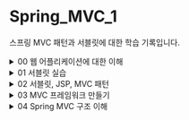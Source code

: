 # Spring_MVC_1
스프링 MVC 패턴과 서블릿에 대한 학습 기록입니다.

<details>
<summary>00 웹 어플리케이션에 대한 이해 </summary>
<div markdown="1">

## 웹 서버 (Web Server)

- http 기반 동작
- 정적 리소스 제공, 기타 부가기능
- 정적(파일) HTML, CSS, JS, 이미지, 영상
- NGINX, APACHE

## 웹 애플리케이션 서버(WAS)

- http 기반 동작
- 웹 서버 기능 포함 + 애플리케이션 로직 수행
  - 동적 HTML, HTTP API(JSON)
  - 서블릿, JSP, 스프링 MVC
- 톰캣 제티, Undertow

## 웹 시스템 구성 - WAS, DB

- WAS가 웹서버의 기능 + 알파라면 .. 
- WAS, DB만으로 시스템 구성이 가능하지 않을까?
- WAS는 정적 리소스, 애플리케이션 로직 모두를 제공 가능하니까
- BUT WAS가 너무 많은 역할을 담당하면 서버 과부하 우려..Scalability 없음
- WAS 장애시 오류 화면 조차도 노출 불가능 할 수 있음

## 웹 시스템 구성 - WEB,WAS,DB

- 정적 리소스는 웹서버가 처리
- 웹 서버는 애플리케이션 로직같은 동적 처리가 필요하면 WAS에 요청을 위임
- WAS는 중요한 애플리케이션 로직 처리 전담
- 이렇게 구성하면 효율적인 리소스 관리가 가능하다
  - 정적 리소스의 요청이 많으면 Web 서버만 증설
  - 애플리케이션 리소스가 많이 사용되면 WAS 증설
- 또한 오류처리가 가능해진다. 
  - WAS는 잘 죽고 Web서버는 잘 죽지 않기에 WAS가 죽으면 web server에서 오류 화면 제공등의 오류 처리를 할 수 있다.

## 서블릿 

- HTML Form 데이터 전송으로 POST 요청이 발생했고 그것을 서버가 처리해야 한다고 생각해보자
- 서버에서 처리해야 하는 일은 엄청 많아 .. 

![img.png](img.png)

- 하지만 우리가 핵심적으로 하고 싶은 일은 초록색 박스
- 서블릿은 여기에서 우리가 의미 있는 비즈니스 로직에 집중할 수 있도록 나머지 일들을 처리해주는 역할을 한다 (Marshalling unmarshalling 등등)
- 즉 요청 정보를 편리하게 사용할 수 있도록 하고 응답 정보를 편리하게 만들 수 있도록 도와 줌
- HTTP 스펙을 사용하기가 매우 편리해짐 

![img_1.png](img_1.png)

### 서블릿 컨테이너

- 톰캣처럼 서블릿을 지원하는 WAS를 서블릿 컨테이너라고 함
- 서블릿 컨테이너는 서블릿 객체를 생성, 초기화, 호출, 종료하는 생명주기 관리
- 서블릿 객체슷 <b>싱글톤</b>으로 관리 
  - 고객의 요청이 올 때마다 계속 객체를 생성하는 것이 비효율
  - 싱글톤이니까 공유 변수 사용 주의! 무상태가 좋다 
- 동시 요청을 위한 멀티 쓰레드 처리 지원 

## 동시 요청 - 멀티 쓰레드 

### 쓰레드 

- 애플리케이션 코드를 하나하나 순차적으로 실행하는 것은 쓰레드
- 자바 메인 메서드를 처음 실행하면 main이라는 이름의 쓰레드가 싫애
- 쓰레드가 없다면 자바 애플리케이션 실행이 불가능
- 쓰레드는 한번에 하나의 코드 라인만 수행
- 동시 처리가 필요하면 쓰레드를 추가로 생성

### 하드웨어 스레드와 소프트웨어 스레드의 차이

![img_2.png](img_2.png)

- 소프트웨어 스레드가 100개 있다고 하더라도 동시에 실행될 수 있는 스레드는 하드웨어 스레드 갯수와 같다. 
- 물리적 스레드가 2코어 4스레드라고 한다면 동시에 네개의 스레드가 실행 가능하다.
- 소프트웨서 스레드가 100개라고 쳐보자 동시에 실행가능한 스레드는 4개이겠지만 소프트웨어에서는 100개를 처리할 수 있도록 스레드를 만들어 놓은 것에 불과하다.
- 이는 운영체제의 스케줄링에 맞추어 컨텍스트 스위칭 비용을 지불하며 처리될 것이다.
- 즉 소프트웨어적 스레드는 단지 접수원의 역할을 하며 실제로는 모든 스레드가 병렬 처리되진 않는다.
- 구글링하다가 얻은 예시 
  - 4코어 8스레드(하드웨어) 라는 것은 상 하권이 나뉜 4세트의 책과 같습니다.
  - 이 4세트를 가지고 도서관에서 100명의 사람에게 빌려 줄 수 있습니다. 비록 한번에 읽을 수 있는 사람은 8사람(소프트웨어 스레드) 밖에 없지만요


### 요청 마다 쓰레드를 생성하면
- 장점
  - 동시 요청 처리가능
  - 리소스가 허용할 때 가지 처리가능
  - 하나의 쓰레드가 지연 되어도, 나머지 쓰레드는 정상 동작한다.
- 단점
  - 쓰레드는 생성 비용이 매우 비쌈
  - 고객의 요청이 올 때 마다 쓰레드를 생성하면 응답 속도가 늦어진다.
  - 컨텍스트 스위칭 비용이 발생
  - 생성에 제한이 없기에 서버 임계치를 넘겨 서버를 죽일 수도 있다.

### 쓰레드 풀

![img_3.png](img_3.png)

- 쓰레드 풀 : 요청 마다 쓰레드를 생성하는 것의 단점을 보완한다.
  - 특징 
    - 필요한 쓰레드를 쓰레드 풀에 보관하고 관리한다.
    - 쓰레드 풀에 생성 가능한 쓰레드의 최대치를 관리한다. 톰캣은 최대 200개가 디폴트(변경가능)
  - 사용
    - 쓰레드가 필요하면 이미 생성되어 있는 쓰레드를 쓰레드 풀에서 꺼내서 사용
    - 사용을 종료하면 쓰레드 반납
    - 쓰레드가 모두 사용중이어서 풀에 없으면?
      - 대기하도록 하거나
      - 거절 하도록 설정 가능
    - 장점
      - 쓰레드가 미리 생성되어 있으므로, 쓰레드를 생성하고 종료하는 비용(CPU)이 절약, 응답 시간 빠름
      - 너무 많은 요청이 들어와도 안전하게 처리 가능

### WAS의 주요 튜닝 포인트

- WAS의 주요 튜닝 포인트는 최대 쓰레드 수이다.
- 이 값이 너무 낮다면
  - 동시 요청 많을 때 서버 리소스는 여유롭지만 클라이언트는 느린 사용자 경험
- 이 값이 높다면
  - CPU, 메모리 리소스 임계점 초과로 서버 다운
- 적정 숫자 어케 찾음?
  - 아파치 ab, 제이미터, nGrinder 등의 툴로 실제 상황과 유사한 테스트를 진행해보자

### WAS의 멀티 쓰레드 지원
- 멀티 쓰레드에 대한 부분은 WAS가 처리
- 개발자가 멀티 쓰레드 관련 코드를 신경쓰지 않아도 됨
- 개발자는 마치 싱글 쓰레드 프로그래밍을 하듯이 편리하게 소스 코드를 개발
- 싱글톤은 주의해야 해!

## HTML, HTTP API, CSR, SSR

### 정적 리소스 
- 고정된 HTML 파일, CSS, JS, 이미지, 영상 등을 제공
- 주로 웹 브라우저가 요청을 하고 웹 서버가 보관 하고 있는 리소스를 반환

### 동적 HTML 페이지
- 동적으로 필요한 HTML 파일을 생성해서 전달하는 방식
- 웹 브라우저는 HTML을 해석한다.

![img_4.png](img_4.png)

- WAS가 HTML파일을 렌더링하여 반환 

### HTTP API

- HTML이 아니라 데이터를 전달
- 주로 JSON 형식 사용
- 다양한 시스템에서 호출
- 웹브라우저는 HTML등의 파일을 기대하고 있을 텐데 데이터만 받으면 화면을 어떻게 보여줄까?
  - UI화면은 클라이언트가 처리하고 끼워 넣을 데이터만 받는 것임
- 보통 웹 브라우저에서 자바스크립트를 통한 HTTP API 호출
- React,vue.js 같은 웹 클라이언트

### 여기서 잠깐 API, HTTP API, REST API 정리

- API
  - 애플리케이션에서 사용할 수 있도록 운영체제나 프로그래밍 언어가 제공하는 기능을 제어할 수 있게 만든 인터페이스를 뜻한다.
  - 즉 애플리케이션이 어떤 프로그램이 제공하는 기능을 사용할 수 있게 만든 매개체이다.
- HTTP API
  - HTTP를 사용하여 프로그램끼리 소통하는 API를 말한다. 보통 우리가 흔히 보는 OPEN API와 같은 대부분 API는 HTTP라는 통신 규칙으로 소통하는 API이다.
- REST API 
  - Representational State Transfer
  - 자원의 표현으로 상태를 전달하는 것 
  - URI로 자원을 표현하는 데에 집중하고 자원의 상태(행위)에 대한 정의는 HTTP 메소드로 하는 것이 중심 규칙
  - HTTP API와 REST API는 사실 거의 같은 의미로 사용하고 있다
- RESTful 하게 설계하는 것은 두가지 중심 규칙을 기반으로

![img_5.png](img_5.png)


### SSR - 서버 사이드 렌더링

- 서버에서 최종 HTML을 생성해서 클라이언트에 전달

![img_6.png](img_6.png)

### CSR - 클라이언트 사이드 렌더링

![img_7.png](img_7.png)

</div>
</details>

<details>
<summary> 01 서블릿 실습 </summary>
<div markdown="1">

## Hello 서블릿
- 서블릿이란 요청이 들어왔을 때 request를 parsing하고 response를 주조해주는 기술 (req, resp marshalling, unmarshalling)
  - housekeep work(잡일)를 대신 해줌으로써 서비스 로직에 집중할 수 있도록 함
- 스프링 부트 환경에서 서블릿을 등록하고 사용해보자
- 참고
  - 서블릿은 톰캣 같은 웹 애플리케이션 서버를 직접 설치하고 그 위에서 서블릿 코드를 클래스 파일로 빌드해서 올린 다음, 톰캣 서버를 실행하면 된다. 
  - 하지만 이 과정은 매우 번거롭
  - 스프링 부트는 톰캣 서버를 내장하고 있음으로 톰캣 서버 설치 없이 편리하게 서블릿 코드를 실행할 수 있다.

### 스프링 부트 서블릿 환경 구성

- @ServletComponentScan
  - 스프링 부트는 서블릿을 직접 등록해서 사용할 수 있도록 @ServletComponentScan을 지원
  - 다음과 같이 추가하자 

```java
@ServletComponentScan // 서블릿 자동 등록. 하위 패키지의 컴포넌트 스캔해서 서블릿으로 등록한다
@SpringBootApplication
public class ServletApplication {

	public static void main(String[] args) {
		SpringApplication.run(ServletApplication.class, args);
	}

}

```

### 서블릿 등록하기

```java 

@WebServlet(name = "helloServlet", urlPatterns = "/hello")
public class HelloServlet extends HttpServlet {

    //서블릿이 호출되면 service메소드가 실행된다.
    //웹브라우저가 만든 http메세지가 Servlet에 의해 parsing, request객체와 response객체를 서블릿에 던진다.
    @Override
    protected void service(HttpServletRequest request, HttpServletResponse response) throws ServletException, IOException {

        System.out.println("HelloServlet.service");
        System.out.println("request = " + request);
        System.out.println("response = " + response);
        String username = request.getParameter("username"); //http메세지에서 query parameter를 쏙 빼서 읽는다. ../hello?username=kim 이라고 요청이 오면 여기에선 kim을 반환해줄 것임
        System.out.println("username = " + username);

        //응답 보내보기
        response.setContentType("text/plain"); //단순 문자를 보낸다.
        response.setCharacterEncoding("utf-8"); //인코딩 정보 알려주기
        response.getWriter().write("hello " + username); //http message body에 write한다.
    }
}
```

- @WebServlet 서블릿 애노테이션
  - name : 서블릿 이름
  - urlPatterns : URL 매핑 
  - HTTP 요청을 통해 매핑된 URL이 호출되면서 서블릿 컨테이너는 service 메소드 실행
  
![img_8.png](img_8.png)

### Http Servlet Request Handling
- Http 요청 메시지를 개발자가 직접 파싱해서 사용해도 되지만, 매우 불편.
- 서블릿은 HTTP 요청 메시지를 편리하게 사용할 수 있도록 개발자 대신에 HTTP 요청 메시지를 파싱한다. 
- /basic/request/RequestHeaderServlet에서 어떤 것들을 추출할 수 있는지 작성해보았음 

### Http 요청 데이터
- 위에서 해본 것은 request에 대한 다양한 정보를 뽑아본 것임 
- 다만 이번에 살펴 볼 것은 보내는 '데이터'를 파싱하는 과정
- Http 요청 메시지를 통해 클라이언트에서 서버로 '데이터'를 전달하는 방법은 다음 3가지 방법을 벗어나지 않는다.

#### GET - 쿼리 파라미터
- /url?username=hello&age=20
- 메시지 바디 없이, URL의 쿼리 파라미터에 데이터를 포함해서 전달
- 검색, 필터, 페이징등에서 많이 사용하는 방식
- 구글에 Hello를 검색했을 때 URL을 살펴보면 쿼리파라미터를 이용한 것을 볼 수 있음
#### POST - HTML Form
- content-type:application/x-www-form-urlencoded
- 메시지 바디에 쿼리 파라미터 형식으로 전달 username=hello&age=20
- 예) 회원 가입, 상품 주문, HTML Form 사용
- 회원가입 같은 경우 우리가 정해진 form에 입력해서 확인 버튼을 누른다. 
- 확인 버튼을 누르면 form에 맞추어 적힌 것을 쿼리파라미터 형식으로 바뀌는데 이를 메시지 바디에 실어 보내는 것이 POST 방식
![img_9.png](img_9.png)
#### HTTP message body에 데이터를 직접 담아서 요청
- REST API에서 주로 사용. JSON, XML, TEXT
- 데이터 형식은 주로 JSON을 사용한다.
- POST, PUT, PATCH


### HTTP 요청 데이터 GET 쿼리 파라미터
- 쿼리 파라미터는 URL에 다음과 같이 ?를 시작으로 보낼 수 있다. 추가 파라미터는 &로 구분된다.
- http://localhost:8080/request-param?username=hello&age=20
- 다음은 쿼리파라미터 조회
```java
package hello.servlet.basic.request;

import javax.servlet.ServletException;
import javax.servlet.annotation.WebServlet;
import javax.servlet.http.HttpServlet;
import javax.servlet.http.HttpServletRequest;
import javax.servlet.http.HttpServletResponse;
import java.io.IOException;

/*
1. 파라미터 전송 기능
 */

@WebServlet(name = "requestParamServlet", urlPatterns = "/request-param")
public class RequestParamServlet extends HttpServlet {
    @Override
    protected void service(HttpServletRequest request, HttpServletResponse response) throws ServletException, IOException {
        System.out.println("[전체 파라미터 조회] - start");
        request.getParameterNames().asIterator().forEachRemaining(paramName -> System.out.println(paramName + "=" + request.getParameter(paramName)));

        System.out.println("[전체 파라미터 조회] - end");
        System.out.println();

        System.out.println("[단일 파라미터 조회] - start");
        String username = request.getParameter("username"); //키값넣어서 해당키에 해당하는 값 잡아온다. 단일 조회!
        String age = request.getParameter("age"); //키값넣어서 해당키에 해당하는 값 잡아온다. 단일 조회!

        System.out.println("username = " + username);
        System.out.println("age = " + age);
        System.out.println("[단일 파라미터 조회] - end");

        //?username=hello&username=hello2 이런 경우가 있다
        //이럴 경우 단일 조회하면 앞쪽에 있는 게 걸려 넘어옴 뒤에 있는 것도 보고 싶다면 이름이 같은 복수 파라미터 조회!
        System.out.println("[이름이 같은 복수 파라미터 조회] - start");
        String[] usernames = request.getParameterValues("username"); //getParameterValues -> 얘는 배열 반환! for each로 찍어볼 수 있다.
        for (String name : usernames) {
            System.out.println("name = " + name);
        }

        System.out.println("[이름이 같은 복수 파라미터 조회] - end");

    }
}

```

- 복수 파라미터에서 단일 파라미터 조회
- 위의 주석에도 써있지만 이름은 하나인데 값이 중복일 수 있다. 이럴 경우에는 getParameter가 아닌 getParameterValues를 사용해야 함
- getParameter를 사용하면 맨 앞에 걸려있는 것 하나만 가져온다.
- 근데 참고로 이렇게 중복으로 설계하는 경우는 많지 않기에 실상 가장 많이 사용되는 것은 getParameter라고 볼 수 있음
- getParameter는 키값을 넘겨주면 value(우리가 원하는 데이터)를 가져온다! 

### HTTP 요청 데이터 - POST HTML Form
- content-type: application/x-www-form-urlencoded
  - GET방식과는 다르게 content-type이 필요 -> 메시지 바디가 있기 때문
- 메시지 바디에 쿼리 파라미터 형식으로 데이터를 전달한다! 
- html form 에 입력한 것이 쿼리형태로 주조되어 메시지 바디에 써진 후에 전송되는 것!  (입력한 정보가 메시지 바디에 쓰인 후에 전송된다)
- 서블릿에서 꺼낼때는 위의 GET방식의 데이터를 꺼낼때와 구분없이 꺼낼 수 있다. 쿼리 파라미터 조회 메서드를 그대로 사용한다.
- cf) html을 굳이 만들어서 테스트 할 필요없이 postman 사용할 수 있다.
```html
<!DOCTYPE html>
<html>
<head>
    <meta charset="UTF-8">
    <title>Title</title>
</head>
<body>
<!-- 전송 버튼이 눌리면 입력된 것을 포스트 방식의 메시지로 주조하여(message body에 쿼리를 쓴다) /request-param url로 요청한다!
     꺼낼 때는 똑같이 request.getParameter로 꺼낼 수 있다. -->
<form action="/request-param" method="post"> 
    username: <input type="text" name="username" />
    age: <input type="text" name="age" />
    <button type="submit">전송</button>
</form>
</body>
</html>
```

### HTTP 요청 데이터 - API 메시지 바디 - 단순 텍스트 
- 앞서 배운 GET-쿼리파라미터 방식과 POST form데이터를 사용하는 방식은 웹브라우저에서 일반적으로 html을 사용할 때 사용하는 방식임
- 이번 방식은 message body에 데이터를 직접 실어 보내는 방식이다.
  - 서버와 서버가 통신할때, 안드로이드같은 앱에서 웹서버에 요청할 때, javascript를 사용한 요청을 할 때 API방식을 주로 사용한다.
  - HTTP API에서 주로 사용하는 방식임 
  - 데이터 형식은 주로 JSON을 사용한다 (de facto standard)
- 다음은 JSON이 아닌 단순 텍스트 메시지를 HTTP 메시지 바디에 담아서 전송하고 읽어보는 과정

```java
package hello.servlet.basic.request;

import org.springframework.util.StreamUtils;

import javax.servlet.ServletException;
import javax.servlet.ServletInputStream;
import javax.servlet.annotation.WebServlet;
import javax.servlet.http.HttpServlet;
import javax.servlet.http.HttpServletRequest;
import javax.servlet.http.HttpServletResponse;
import java.io.IOException;
import java.nio.charset.StandardCharsets;

@WebServlet(name = "requestBodyStringServlet", urlPatterns = "/request-body-string")
public class RequestBodyStringServlet extends HttpServlet {
    @Override
    protected void service(HttpServletRequest request, HttpServletResponse response) throws ServletException, IOException {

        //API 방식에서 데이터를 꺼내는 방법은 아래와 같다.
        ServletInputStream inputStream = request.getInputStream(); //API방식에서 message body의 내용을 byte code형태로 얻는다.
        String messageBody = StreamUtils.copyToString(inputStream, StandardCharsets.UTF_8);//byte code를 String으로 copy하는데 encoding 정보는 UTF_8 (byte를 문자로, 문자를 byte로 바꿀 때는 encoding정보를 알려주어야 함!

        System.out.println("messageBody = " + messageBody);
        response.getWriter().write("ok");

    }
}
```
- http 메시지 바디의 데이터를 InputStream메소드를 이용해 Byte code로 꺼내올 수 있음
- copyTo를 이용해 캐스팅하고 클라이언트가 던진 메시지 바디를 읽어올 수 있는 것을 볼 수 있음 
- 다만 해당 방법은 json이 아닌 Text/plain을 꺼내온 것 이어 json전송, 데이터 추출과정을 살펴보자 

### HTTP 요청 데이터 - API 메시지 바디 - JSON
- POST http://localhost:8080/request-body-json
- content-type: application/json 
  - json은 또 다른 데이터 형식이지만 결국 메시지 바디를 추출해보면 똑같이 추출할 수 있음

- 메시지 바디에서 읽어온 json 내용을 기반으로 객체를 만들기 위해 클래스 생성
```java
package hello.servlet.basic;

import lombok.Getter;
import lombok.Setter;

@Getter
@Setter
public class HelloData {

  private String username;
  private int age;

}
```
- json데이터를 파싱하여 객체를 만드는 서블릿
```java
package hello.servlet.basic.request;

import com.fasterxml.jackson.databind.ObjectMapper;
import hello.servlet.basic.HelloData;
import org.springframework.util.StreamUtils;

import javax.servlet.ServletException;
import javax.servlet.ServletInputStream;
import javax.servlet.annotation.WebServlet;
import javax.servlet.http.HttpServlet;
import javax.servlet.http.HttpServletRequest;
import javax.servlet.http.HttpServletResponse;
import java.io.IOException;
import java.nio.charset.StandardCharsets;

@WebServlet(name = "RequestBodyJsonServlet", urlPatterns = "/request-body-json")
public class RequestBodyJsonServlet extends HttpServlet {

    private ObjectMapper objectMapper = new ObjectMapper();

    @Override

    protected void service(HttpServletRequest request, HttpServletResponse response) throws ServletException, IOException {

        ServletInputStream inputStream = request.getInputStream();
        String messageBody = StreamUtils.copyToString(inputStream, StandardCharsets.UTF_8);
        System.out.println("messageBody = " + messageBody);
        // {"username": "hello", "age": 20} 이렇게 메시지 바디를 채워넣고 content-type을 json으로 설정하여 보내도 위의 방식으로 출력해도
        // 그냥 문자열이 출력된다. json도 문자기 때문!
        // json data를 HelloData객체로 만들고 싶으면 jackson library 임포트 하고 object mapping을 해야함
        HelloData helloData = objectMapper.readValue(messageBody, HelloData.class);
        System.out.println("helloData.getUsername() = " + helloData.getUsername());
        System.out.println("helloData.getAge() = " + helloData.getAge());

        response.getWriter().write("ok");

    }
}
```
- json도 또 다른 데이터 형식일 뿐이다. 
  - 단순 텍스트형식의 메시지 바디를 읽을 때 처럼 inputStream으로 메시지 바디를 통째로 읽어온다.
  - 그 후에 objectMapper를 통해 객체를 생성해내는 것을 볼 수 있다.
  - 다만 궁금한 점은.. 단순 텍스트로 해도 동작이 되는데 왜 굳이 json형식이라는 것이 필요할까?
    - json이 경량화 되어있고 서로 다른 언어들간에 데이터를 주고받을 수 있도록 만들어졌기 떄문..

### HTTP Response 사용법

- status, 헤더, redirection, 쿠키 등등을 설정할 수 있으며 제공되는 편의 메소드를 사용할 수도 있다.
```java
package hello.servlet.basic.response;

import javax.servlet.ServletException;
import javax.servlet.annotation.WebServlet;
import javax.servlet.http.Cookie;
import javax.servlet.http.HttpServlet;
import javax.servlet.http.HttpServletRequest;
import javax.servlet.http.HttpServletResponse;
import java.io.IOException;
import java.io.PrintWriter;

@WebServlet(name = "responseHeaderServlet", urlPatterns = "/reponse-header")
public class ResponseHeaderServlet extends HttpServlet {

    @Override
    protected void service(HttpServletRequest request, HttpServletResponse response) throws ServletException, IOException {
        //[status-line] 응답의 첫번째 라인
        response.setStatus(HttpServletResponse.SC_OK); //200 성공

        //[response-header] 이렇게 일일이 넣을 수 있지만 편의 메서드가 있다. 아래 참고
/*
        response.setHeader("Content-Type", "text/plain;charset=utf-8");
        response.setHeader("Cache-Control", "no-cache, no-store, must-revalidate");
        response.setHeader("Pragma", "no-cache");
        response.setHeader("my-header", "hello"); //내가 만든 임의의 헤더
*/

        //편의 메서드 사용
        content(response);
        cookie(response);
        redirect(response);

        //[message body]
        PrintWriter writer = response.getWriter();
        writer.write("ok");

    }

    //편의 메소드들 주석 처리를 주석 안된 부분을 다 써야 되는 것을 주석 처리 되지 않은 부분으로 간편하게 만들 수 있다.
    private void content(HttpServletResponse response) {
        //Content-Type: text/plain;charset=utf-8
        //Content-Length: 2
        //response.setHeader("Content-Type", "text/plain;charset=utf-8");
        response.setContentType("text/plain");
        response.setCharacterEncoding("utf-8");
        //response.setContentLength(2); //(생략시 자동 생성)
    }
    private void cookie(HttpServletResponse response) {
        //Set-Cookie: myCookie=good; Max-Age=600;
        //response.setHeader("Set-Cookie", "myCookie=good; Max-Age=600");
        Cookie cookie = new Cookie("myCookie", "good");
        cookie.setMaxAge(600); //600초
        response.addCookie(cookie);
    }
    private void redirect(HttpServletResponse response) throws IOException {
        //Status Code 302
        //Location: /basic/hello-form.html
        //response.setStatus(HttpServletResponse.SC_FOUND); //302
        //response.setHeader("Location", "/basic/hello-form.html");
        response.sendRedirect("/basic/hello-form.html"); //해당 url로 리다이렉트
    }
}

```

### HTTP 응답 데이터 - 단순 텍스트, HTML

- HTTP 응답 메시지는 주로 다음 내용중 하나를 담아서 전달
  - 단순 텍스트 응답
    - writer.println
  - HTML 응답 
  - HTTP API - MessageBody JSON 응답
- HTML 응답: 이런식으로 써야 한다.. 이럴꺼면 다른 점이 뭐야? -> 받았을 때 어떤 형식인지 알아야 클라이언트든 서버든 파싱을 올바르게 한다
```java
package hello.servlet.basic.response;

import javax.servlet.ServletException;
import javax.servlet.annotation.WebServlet;
import javax.servlet.http.HttpServlet;
import javax.servlet.http.HttpServletRequest;
import javax.servlet.http.HttpServletResponse;
import java.io.IOException;
import java.io.PrintWriter;

@WebServlet(name = "responseHtmlServlet", urlPatterns = "/response-html")
public class ResponseHtmlServlet extends HttpServlet {

    @Override
    protected void service(HttpServletRequest request, HttpServletResponse response) throws ServletException, IOException {

        //Content-Type: text/html;charset=utf-8
        response.setContentType("text/html");
        response.setCharacterEncoding("utf-8");

        PrintWriter writer = response.getWriter();
        writer.println("<html>");
        writer.println("<body>");
        writer.println("    <div>안녕?</div>");
        writer.println("</body>");
        writer.println("</html>");

    }
}

```

- json 으로 응답
```java
package hello.servlet.basic.response;

import com.fasterxml.jackson.databind.ObjectMapper;
import hello.servlet.basic.HelloData;

import javax.servlet.ServletException;
import javax.servlet.annotation.WebServlet;
import javax.servlet.http.HttpServlet;
import javax.servlet.http.HttpServletRequest;
import javax.servlet.http.HttpServletResponse;
import java.io.IOException;
import java.io.PrintWriter;

@WebServlet(name = "responseJsonServlet", urlPatterns = "/response-json")
public class ResponseJsonServlet extends HttpServlet {

    ObjectMapper objectMapper = new ObjectMapper();
    @Override
    protected void service(HttpServletRequest request, HttpServletResponse response) throws ServletException, IOException {
        //Content-Type: application/json
        response.setContentType("application/json");
        response.setCharacterEncoding("utf-8");

        HelloData helloData = new HelloData();
        helloData.setUsername("kim");
        helloData.setAge(20);

        //{"username":"kim", "age":20}
        String result = objectMapper.writeValueAsString(helloData);
        PrintWriter writer = response.getWriter();
        writer.println(result);
    }
}

```

</div>
</details>

<details>
<summary>02 서블릿, JSP, MVC 패턴  </summary>
<div markdown="1">

### 회원 관리 웹 어플리케이션 요구사항

- 회원 정보
```java
package hello.servlet.domain.member;

import lombok.Getter;
import lombok.Setter;

@Getter
@Setter
public class Member {

    private Long id;
    private String username;
    private int age;

    public Member() {
    }

    public Member(String username, int age) {
        this.username = username;
        this.age = age;
    }
}

```
- 회원 저장소
```java
package hello.servlet.domain.member;

import java.util.ArrayList;
import java.util.HashMap;
import java.util.List;
import java.util.Map;

public class MemberRepository {
    //동시성 문제가 고려되어 있지 않음, 실무에서는 ConcurrentHashMap, AtomicLong을 고려해야함
    private static Map<Long, Member> store = new HashMap<>();
    private static long sequence = 0L;

    private static final MemberRepository instance = new MemberRepository();

    public static MemberRepository getInstance() {
        return instance;
    }
    private MemberRepository() {
    }

    public Member save(Member member) {
        member.setId(++sequence);
        store.put(member.getId(), member);
        return member;
    }

    public Member findById(Long id) {
        return store.get(id);
    }
    public List<Member> findAll() {
        return new ArrayList<>(store.values());
    }
    public void clearStore() {
        store.clear();
    }
}

```

### 서블릿으로 회원 관리 웹 애플리케이션 만들기

- 각 url 요청에 대응하는 서블릿을 만들어 보았다. (save, members 등등..)
- 다음은 그 중 하나인 회원 저장 
```java
package hello.servlet.web.servlet;

import hello.servlet.domain.member.Member;
import hello.servlet.domain.member.MemberRepository;

import javax.servlet.ServletException;
import javax.servlet.annotation.WebServlet;
import javax.servlet.http.HttpServlet;
import javax.servlet.http.HttpServletRequest;
import javax.servlet.http.HttpServletResponse;
import java.io.IOException;
import java.io.PrintWriter;

@WebServlet(name = "memberSaveServlet", urlPatterns = "/servlet/members/save")
public class MemberSaveServlet extends HttpServlet {

  private MemberRepository memberRepository = MemberRepository.getInstance();

  @Override
  protected void service(HttpServletRequest request, HttpServletResponse response) throws ServletException, IOException {
    System.out.println("MemberSaveServlet.service");
    String username = request.getParameter("username"); //Form방식이든 GET의 쿼리파라미터든 꺼낼 수 있다.
    int age = Integer.parseInt(request.getParameter("age"));

    Member member = new Member(username, age);
    memberRepository.save(member);

    response.setContentType("text/html");
    response.setCharacterEncoding("utf-8");
    PrintWriter w = response.getWriter();
    //동적 html이라 볼 수 있다.
    w.write("<html>\n" +
            "<head>\n" +
            " <meta charset=\"UTF-8\">\n" +
            "</head>\n" +
            "<body>\n" +
            "성공\n" +
            "<ul>\n" +
            " <li>id="+member.getId()+"</li>\n" +
            " <li>username="+member.getUsername()+"</li>\n" +
            " <li>age="+member.getAge()+"</li>\n" +
            "</ul>\n" +
            "<a href=\"/index.html\">메인</a>\n" +
            "</body>\n" +
            "</html>");
  }
}

 
```
- url 요청이 들어왔을 때 req를 파싱하고 response를 동적 html로써 보내는 것을 확인할 수 있음

### 템플릿 엔진으로..
- 지금까지 서블릿과 자바 코드만으로 HTML을 만들어 봄
- 원하는 HTML을 동적으로 만들어 response를 줄 수 있지만 write로 일일이 쓰는 것은 매우 비효율적
- 자바 코드 안에 HTML을 넣는 것보다 HTML에 자바 코드를 넣는 것이 더욱 편리할 것
- 이것이 템플릿 엔진의 등장 배경
- 템플릿 엔진을 사용하면 HTML 문서에서 필요한 곳만 코드를 적용해서 동적으로 변경 가능하다.
- 템플릿 엔진에는 JSP, Thymeleaf, Freemarker 등등이 있다
- JSP로 동일한 작업을 해볼 것이지만 JSP는 거의 사장되어 가는 추세고 Thymeleaf가 스프링과 잘 통합되기에 자주 사용되는 템플릿 엔진이라는 점을 기억하자

### JSP
- jsp를 사용하려면 gradle을 통해 라이브러리를 추가해야 한다. 강의 노트를 참고
- 회원 저장을 JSP로 구현해보자 다음과 같이 html파일과 java코드를 한 파일에 섞는다.
```html
<%@ page import="hello.servlet.domain.member.MemberRepository" %>
<%@ page import="hello.servlet.domain.member.Member" %>
<%@ page contentType="text/html;charset=UTF-8" language="java" %>
<%
     // request, response 사용 가능
     MemberRepository memberRepository = MemberRepository.getInstance();
     System.out.println("save.jsp");
     String username = request.getParameter("username");
     int age = Integer.parseInt(request.getParameter("age"));
     Member member = new Member(username, age);
     System.out.println("member = " + member);
     memberRepository.save(member);
%>
<html>
<head>
 <meta charset="UTF-8">
</head>
<body>
성공
<ul>
 <li>id=<%=member.getId()%></li>
 <li>username=<%=member.getUsername()%></li>
 <li>age=<%=member.getAge()%></li>
</ul>
<a href="/index.html">메인</a>
</body>
</html>
```
- 서블릿으로 개발할 때는 뷰화면을 위한 HTML을 만드는 작업이 자바 코드에 섞여서 지저분하고 복잡했지만 JSP를 사용한 덕분에 뷰를 생성하는 HTML작업을 깔끔히 가져가고 중간중간 동적으로 변경이 필요한 부분은 자바 코드를 적용할 수 있었다.
- 다만 이렇게 하면 JAVA 코드, HTML 등등 다양한 코드가 모두 jsp로써 노출되는데 이는 유지보수의 어려움이 있다
- 이에 등장한 것이 MVC 패턴 
  - 비즈니스 로직은 서블릿 처럼 다른 곳에서 처리, JSP는 목적에 맞게 HTML로 화면을 그리는 일에 집중
- 서블릿(자바 코드 복잡) -> jsp(유지보수 힘듬) -> MVC로 넘어오게 된 것 

### MVC 패턴 개요
- 너무 많은 역할
  - 하나의 서블릿이나 JSP만으로 비즈니스 로직과 뷰 렌더링까지 모두 처리하게 되면 너무 많은 역할을 하게 되고 유지보수 어려워짐
- 변경의 라이프 사이클
  - 사실 이게 정말 중요, 비즈니스 로직과 뷰 렌더링 사이의 변경의 라이프 사이클이 다르기에 분리가 절실하다
  - 변경의 라이프 사이클이 다른 부분을 하나의 코드로 관리하는 것은 좋지 않음! 
- 기능 특화
  - 특히 jsp같은 뷰 템플릿은 화면을 렌더링 하는데 최적화 되어 있기 때문에 이 부분의 업무만 담당하는 것이 효과적

- Model View Controller
  - MVC 패턴은 지금까지 학습한 것 처럼 하나의 서블릿이나 JSP로 처리하던 것을 컨트롤러와 뷰라는 영역으로 서로 역할을 나눈 것을 말함. 
  - 웹 애플리케이션은 보통 이 MVC 패턴을 사용한다.
- Controller
  - Http 요청을 받아서 파라미터를 검증하고 비즈니스 로직을 실행한다. 그리고 뷰에 전달할 결과 데이터를 조회해서 모델에 담는다.
- Model
  - 뷰에 출력할 데이터를 담아둔다. 뷰가 필요한 데이터를 모두 모델에 담아서 전달해주는 덕분에 뷰는 비즈니스 로직이나 데이터 접근을 몰라도 됨
- View
  - 모델에 담겨있는 데이터를 사용해서 화면을 그리는 일에 집중 
![img_10.png](img_10.png)
![img_11.png](img_11.png)
- 참고 
  - 컨트롤러에 비즈니스 로직을 둘 수도 있지만 이렇게 되면 컨트롤러가 너무 많은 역할을 담당
  - 그래서 일반적으로 비즈니스 로직은 서비스라는 계층을 별도로 만들어서 처리
  - 그리고 컨트롤러는 비즈니스 로직이 있는 서비스를 호출하는 역할을 담당

### MVC 패턴 적용

- 서블릿을 컨트롤러로 사용하고 jsp를 뷰로 사용해서 mvc를 적용
- model은 HttpServletRequest객체를 사용한다. (얘 내부에 저장소가 있음 object타입으로)
- mvc패턴 적용한 예 중 회원 등록 부분만 살펴보자

```java
package hello.servlet.web.servlet.servletmvc;

import javax.servlet.RequestDispatcher;
import javax.servlet.ServletException;
import javax.servlet.annotation.WebServlet;
import javax.servlet.http.HttpServlet;
import javax.servlet.http.HttpServletRequest;
import javax.servlet.http.HttpServletResponse;
import java.io.IOException;

//Controller역할
@WebServlet(name = "mvcMemberFormServlet", urlPatterns ="/servlet-mvc/members/new-form" )
public class MvcMemberFormServlet extends HttpServlet {

    //Controller로 요청이 들어오면 jsp로 넘어가준다.
    @Override
    protected void service(HttpServletRequest request, HttpServletResponse response) throws ServletException, IOException {
        String viewPath = "/WEB-INF/views/new-form.jsp";
        RequestDispatcher dispatcher = request.getRequestDispatcher(viewPath);//경로 이동
        //redirect는 다시 요청을 받고 처리하는 반면(URL 바뀜) dispatcher는 서버안에서 내부적으로 바꿔치기(URL 바뀌지 않음)
        dispatcher.forward(request, response); //jsp로 전환
    }
}

```
- dispatcher.forward(): 다른 서블릿이나 jsp로 이동할 수 있는 기능
  - redirect는 실제 클라이언트에 응답이 나갔다가 클라이언트가 redirect경로로 다시 요청
  - forward는 서버 내부에서 일어나는 호출이기에 클라이언트가 전혀 인지하지 못함! 

```html
<%@ page contentType="text/html;charset=UTF-8" language="java" %>
<html>
<head>
 <meta charset="UTF-8">
 <title>Title</title>
</head>
<body>
<!-- 상대경로 사용, [현재 URL이 속한 계층 경로 + /save] -->
<form action="save" method="post">
 username: <input type="text" name="username" />
 age: <input type="text" name="age" />
 <button type="submit">전송</button>
</form>
</body>
</html>
```
- /WEB-INF
  - 해당 경로안의 jsp는 외부에서 직접 호출할 수 없음 (url로 찍어서 요청 못한다는 것) 
  - 이렇게 만든 이유는 항상 컨트롤러를 통해서 jsp가 호출되기 바라기 때문 (MVC)

- MVC 덕분에 컨트롤러 로직과 뷰 로직을 확실하게 분리한 것을 확인할 수 있다. 
- 만약 이후에 화면 수정이 필요하다면 뷰 로직만 변경하면 됨 

### MVC 패턴의 한계
- MVC 패턴을 적용함으로써 컨트롤러의 역할과 뷰를 렌더링 하는 역할을 명확하게 구분할 수는 있었음
  - 서블릿 response에 일일이 write할 필요도 없고
  - jsp에 몽땅 때려넣을 필요도 없다
- 다만 컨트롤러는 중복이 많고 필요하지 않는 코드들도 많이 보인다.

- 포워드 중복
  - View로 이동하는 코드가 항상 중복 호출됨 -> 물론 이 부분을 메소드로 추출하여 util 클래스화 시킬 수도 있지만 어쨋든 메소드도 항상 직접 호출해야 함

```java
RequestDispatcher dispatcher = request.getRequestDispatcher(viewPath);
dispatcher.forward(request, response);
```

- 사용하지 않는 코드
  - 우리의 코드에서 특히 response는 사용되지 않고 있다
  - jsp로 뿌려버리기 때문

- 기능이 복잡해질 수록 컨트롤러에서 공통으로 처리해야 하는 부분은 점점 더 증가할 것이다.
- 단순히 공통 기능을 메서드로 뽑으면 될 것 같지만 결과적으로 항상 메서드를 호출해야 하고 실수로 호출하지 않으면 문제가 될 것임
- 또한 호출 그 자체도 중복이다.
- 이러한 중복문제를 해결하기 위한 공통 기능이 필요하다 -> Front Controller 패턴
  - 수문장 역할을 하는 애들이 공통 처리를 한다
  - 스프링 MVC의 핵심도 이 프론트 컨트롤러이다! 

</div>
</details>

<details>
<summary>03 MVC 프레임워크 만들기 </summary>
<div markdown="1">

### 프론트 컨트롤러 패턴 소개

- 프론트 컨트롤러 도입 전

![img.png](img_12.png)

- 프론트 컨트롤러 도입 후

![img.png](img_13.png)

### frontController 패턴 특징
- 프론트 컨트롤러 서블릿 하나로 클라이언트의 요청을 받음
- 프론트 컨트롤러가 요청에 맞는 컨트롤러를 찾아서 호출
- 입구를 하나로 만드는 것이 핵심
- 공통 처리가 가능하다.
- 프론트 컨트롤러를 제외한 나머지 컨트롤러는 서블릿을 사용하지 않아도 됨
- 스프링 웹 MVC의 핵심도 바로 Front Controller
- 스프링 웹 MVC의 DispatcherServlet이 FrontController 패턴으로 구현되어 있음

### 프론트 컨트롤러 도입 - v1 

![img_14.png](img_14.png)

- 컨트롤러 인터페이스를 도입
- 각 컨트롤러들은 이 인터페이스를 구현하면 됨
- 프론트 컨트롤러는 이 인터페이스를 호출해서 구현과 관계없이 로직의 일관성을 가져갈 수 있음

```java
package hello.servlet.web.frontcontroller.v1;

import javax.servlet.ServletException;
import javax.servlet.http.HttpServlet;
import javax.servlet.http.HttpServletRequest;
import javax.servlet.http.HttpServletResponse;
import java.io.IOException;

public interface ControllerV1 {

    //throws 호출하는 쪽으로 예외를 던짐
    //throw 예외를 발생시킴
    void process(HttpServletRequest request, HttpServletResponse response) throws ServletException, IOException;
}

```

- 인터페이스를 구현하는 여러 컨트롤러들을 만들어보자
- 여기에선 회원 등록 컨트롤러만 예로 보이겠음
- 회원 등록 컨트롤러

```java
package hello.servlet.web.frontcontroller.v1.controller;

import hello.servlet.web.frontcontroller.v1.ControllerV1;

import javax.servlet.RequestDispatcher;
import javax.servlet.ServletException;
import javax.servlet.http.HttpServletRequest;
import javax.servlet.http.HttpServletResponse;
import java.io.IOException;

public class MemberFormControllerV1 implements ControllerV1 {

    @Override
    public void process(HttpServletRequest request, HttpServletResponse response) throws ServletException, IOException {
        String viewPath = "/WEB-INF/views/new-form.jsp";
        RequestDispatcher dispatcher = request.getRequestDispatcher(viewPath);//경로 이동
        //redirect는 다시 요청을 받고 처리하는 반면(URL 바뀜) dispatcher는 서버안에서 내부적으로 바꿔치기(URL 바뀌지 않음)
        dispatcher.forward(request, response); //jsp로 전환
    }
}

```

- front Controller를 살펴보자

```java
package hello.servlet.web.frontcontroller.v1;

import hello.servlet.web.frontcontroller.v1.controller.MemberFormControllerV1;
import hello.servlet.web.frontcontroller.v1.controller.MemberListControllerV1;
import hello.servlet.web.frontcontroller.v1.controller.MemberSaveControllerV1;

import javax.servlet.ServletException;
import javax.servlet.annotation.WebServlet;
import javax.servlet.http.HttpServlet;
import javax.servlet.http.HttpServletRequest;
import javax.servlet.http.HttpServletResponse;
import java.io.IOException;
import java.util.HashMap;
import java.util.Map;

//v1/와일드 string 어떤게 들어와도 처리한다.
@WebServlet(name = "frontControllerServletV1", urlPatterns = "/front-controller/v1/*")
public class FrontControllerServletV1 extends HttpServlet {

    private Map<String, ControllerV1> controllerMap = new HashMap<>();

    public FrontControllerServletV1() {
        controllerMap.put("/front-controller/v1/members/new-form", new MemberFormControllerV1());
        controllerMap.put("/front-controller/v1/members/save", new MemberSaveControllerV1());
        controllerMap.put("/front-controller/v1/members", new MemberListControllerV1());
    }

    @Override
    protected void service(HttpServletRequest request, HttpServletResponse response) throws ServletException, IOException {
        System.out.println("FrontControllerServletV1.service");
        String requestURI = request.getRequestURI();
        ControllerV1 controller = controllerMap.get(requestURI);
        if (controller == null) {
            response.setStatus(HttpServletResponse.SC_NOT_FOUND);
            return;
        }
        controller.process(request, response);
    }
}

```

### 프론트 컨트롤러 분석

- urlPatterns 
  - '*'을 사용하여 하위 모든 요청을 프론트 컨트롤러에서 받아들이도록 설계했다.
- service()
  - 먼저 requestURI를 조회해서 실제 호출할 컨트롤러를 Map에서 찾는다. 만약 없다면 상태코드를 404로 설정하여 response한다.
- 이로써 프론트 컨트롤러에서 공통처리를 진행하고 다형성을 이용하여 맞는 서비스 로직을 불러와 요청을 처리하는 것을 볼 수 있음 

### View 분리 - v2

- 모든 컨트롤러에서 뷰로 이동하는 부분에 중복이 있고, 깔끔하지 않다
```java
String viewPath = "/WEB-INF/views/new-form.jsp";
RequestDispatcher dispatcher = request.getRequestDispatcher(viewPath);
dispatcher.forward(request, response); 
```
- 중복이 있는 dispatch -> forward 부분을 frontController에 몰것임 

![img_15.png](img_15.png)

- 이제 프론트 컨트롤러에서 mapping해서 불러진 controller는 MyView를 만들어서 반환 
- 프론트 컨트롤러에서 myView.render()를 실행한다.

- 컨트롤러V2 예시 MemberFormControllerV2
```java
package hello.servlet.web.frontcontroller.v2.controller;

import hello.servlet.web.frontcontroller.MyView;
import hello.servlet.web.frontcontroller.v2.ControllerV2;

import javax.servlet.RequestDispatcher;
import javax.servlet.ServletException;
import javax.servlet.http.HttpServletRequest;
import javax.servlet.http.HttpServletResponse;
import java.io.IOException;

public class MemberFormControllerV2 implements ControllerV2 {

  @Override
  public MyView process(HttpServletRequest request, HttpServletResponse response) throws ServletException, IOException {
    return new MyView("/WEB-INF/views/new-form.jsp");
  }
}
 
```

- V2 FrontController

```java
package hello.servlet.web.frontcontroller.v2;

;
import hello.servlet.web.frontcontroller.MyView;
import hello.servlet.web.frontcontroller.v2.controller.MemberFormControllerV2;
import hello.servlet.web.frontcontroller.v2.controller.MemberListControllerV2;
import hello.servlet.web.frontcontroller.v2.controller.MemberSaveControllerV2;

import javax.servlet.ServletException;
import javax.servlet.annotation.WebServlet;
import javax.servlet.http.HttpServlet;
import javax.servlet.http.HttpServletRequest;
import javax.servlet.http.HttpServletResponse;
import java.io.IOException;
import java.util.HashMap;
import java.util.Map;

//v1/와일드 string 어떤게 들어와도 처리한다.
@WebServlet(name = "frontControllerServletV2", urlPatterns = "/front-controller/v2/*")
public class FrontControllerServletV2 extends HttpServlet {

    private Map<String, ControllerV2> controllerMap = new HashMap<>();

    public FrontControllerServletV2() {
        controllerMap.put("/front-controller/v2/members/new-form", new MemberFormControllerV2());
        controllerMap.put("/front-controller/v2/members/save", new MemberSaveControllerV2());
        controllerMap.put("/front-controller/v2/members", new MemberListControllerV2());
    }

    @Override
    protected void service(HttpServletRequest request, HttpServletResponse response) throws ServletException, IOException {
        System.out.println("FrontControllerServletV2.service");
        String requestURI = request.getRequestURI();
        ControllerV2 controller = controllerMap.get(requestURI);
        if (controller == null) {
            response.setStatus(HttpServletResponse.SC_NOT_FOUND);
            return;
        }
        MyView view = controller.process(request, response);
        view.render(request, response);

    }
}

```

- 컨트롤러에게서 myView를 반환받고 view에서 render를 진행하는 것을 알 수 있음 ! 
- 공통 부분을 frontController로 뺌으로써 refactoring 한 것 

</div>
</details>


<details>
<summary>04 Spring MVC 구조 이해 </summary>
<div markdown="1">


</div>
</details>
